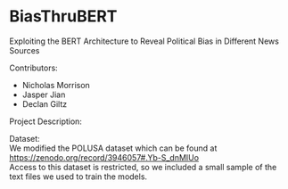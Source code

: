 # BiasThruBERT
Exploiting the BERT Architecture to Reveal Political Bias in Different News Sources

Contributors:
* Nicholas Morrison
* Jasper Jian
* Declan Giltz

Project Description:

Dataset: \
We modified the POLUSA dataset which can be found at https://zenodo.org/record/3946057#.Yb-S_dnMIUo \
Access to this dataset is restricted, so we included a small sample of the text files we used to train the models.
